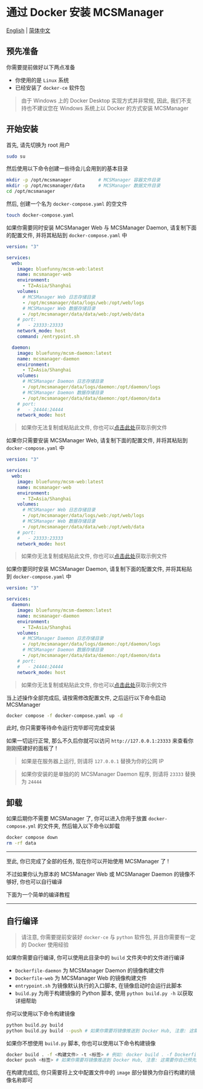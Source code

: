 # 通过 Docker 安装 MCSManager

[English](README.md) | [简体中文](./README_cn.md)

## 预先准备

你需要提前做好以下两点准备

- 你使用的是 `Linux` 系统
- 已经安装了 `docker-ce` 软件包

> 由于 Windows 上的 Docker Desktop 实现方式并非常规, 因此, 我们不支持也不建议您在 Windows 系统上以 Docker 的方式安装 MCSManager

## 开始安装

首先, 请先切换为 root 用户

```bash
sudo su
```

然后使用以下命令创建一些待会儿会用到的基本目录

```bash
mkdir -p /opt/mcsmanager          # MCSManager 容器文件目录
mkdir -p /opt/mcsmanager/data     # MCSManager 数据文件目录
cd /opt/mcsmanager
```

然后, 创建一个名为 `docker-compose.yaml` 的空文件

```bash
touch docker-compose.yaml
```

如果你需要同时安装 MCSManager Web 与 MCSManager Daemon, 请复制下面的配置文件, 并将其粘贴到 `docker-compose.yaml` 中

```yaml
version: "3"

services:
  web:
    image: bluefunny/mcsm-web:latest
    name: mcsmanager-web
    environment:
      - TZ=Asia/Shanghai
    volumes:
      # MCSManager Web 日志存储目录
      - /opt/mcsmanager/data/logs/web:/opt/web/logs
      # MCSManager Web 数据存储目录
      - /opt/mcsmanager/data/data/web:/opt/web/data
    # port:
    #   - 23333:23333 
    network_mode: host
    command: /entrypoint.sh

  daemon:
    image: bluefunny/mcsm-daemon:latest
    name: mcsmanager-daemon
    environment:
      - TZ=Asia/Shanghai
    volumes:
      # MCSManager Daemon 日志存储目录
      - /opt/mcsmanager/data/logs/daemon:/opt/daemon/logs
      # MCSManager Daemon 数据存储目录
      - /opt/mcsmanager/data/data/daemon:/opt/daemon/data
    # port:
    #   - 24444:24444
    network_mode: host
```

> 如果你无法复制或粘贴此文件, 你也可以[点击此处](../examples/cn/full.yaml)获取示例文件

如果你只需要安装 MCSManager Web, 请复制下面的配置文件, 并将其粘贴到 `docker-compose.yaml` 中

```yaml
version: "3"

services:
  web:
    image: bluefunny/mcsm-web:latest
    name: mcsmanager-web
    environment:
      - TZ=Asia/Shanghai
    volumes:
      # MCSManager Web 日志存储目录
      - /opt/mcsmanager/data/logs/web:/opt/web/logs
      # MCSManager Web 数据存储目录
      - /opt/mcsmanager/data/data/web:/opt/web/data
    # port:
    #   - 23333:23333 
    network_mode: host
```

> 如果你无法复制或粘贴此文件, 你也可以[点击此处](../examples/cn/web.yaml)获取示例文件

如果你要同时安装 MCSManager Daemon, 请复制下面的配置文件, 并将其粘贴到 `docker-compose.yaml` 中

```yaml
version: "3"

services:
  daemon:
    image: bluefunny/mcsm-daemon:latest
    name: mcsmanager-daemon
    environment:
      - TZ=Asia/Shanghai
    volumes:
      # MCSManager Daemon 日志存储目录
      - /opt/mcsmanager/data/logs/daemon:/opt/daemon/logs
      # MCSManager Daemon 数据存储目录
      - /opt/mcsmanager/data/data/daemon:/opt/daemon/data
    # port:
    #   - 24444:24444
    network_mode: host
```

> 如果你无法复制或粘贴此文件, 你也可以[点击此处](../examples/cn/daemon.yaml)获取示例文件

当上述操作全部完成后, 请按需修改配置文件, 之后运行以下命令启动 MCSManager

```bash
docker compose -f docker-compose.yaml up -d
```

此时, 你只需要等待命令运行完毕即可完成安装

如果一切运行正常, 那么不久后你就可以访问 `http://127.0.0.1:23333` 来查看你刚刚搭建好的面板了 !

> 如果是在服务器上运行, 则请将 `127.0.0.1` 替换为你的公网 IP

> 如果你安装的是单独的的 MCSManager Daemon 程序, 则请将 `23333` 替换为 `24444`

## 卸载

如果后期你不需要 MCSManager 了, 你可以进入你用于放置 `docker-compose.yml` 的文件夹, 然后输入以下命令以卸载

```bash
docker compose down
rm -rf data
```

---

至此, 你已完成了全部的任务, 现在你可以开始使用 MCSManager 了 !

不过如果你认为原本的 MCSManager Web 或 MCSManager Daemon 的镜像不够好, 你也可以自行编译

下面为一个简单的编译教程

---

## 自行编译

> 请注意, 你需要提前安装好 `docker-ce` 与 `python` 软件包, 并且你需要有一定的 Docker 使用经验

如果你需要自行编译, 你可以使用此目录中的 `build` 文件夹中的文件进行编译

- `Dockerfile-daemon` 为 MCSManager Daemon 的镜像构建文件
- `Dockerfile-web` 为 MCSManager Web 的镜像构建文件
- `entrypoint.sh` 为镜像默认执行的入口脚本, 在镜像启动时会运行此脚本
- `build.py` 为用于构建镜像的 Python 脚本, 使用 `python build.py -h` 以获取详细帮助

你可以使用以下命令构建镜像

```bash
python build.py build
python build.py build --push # 如果你需要将镜像推送到 Docker Hub, 注意: 这需要你自己预先配置好 Docker Registry
```

如果你不想使用 `build.py` 脚本, 你也可以使用以下命令构建镜像

```bash
docker build . -f <构建文件> -t <标签> # 例如: docker build . -f Dockerfile -t bluefunny/mcsm-daemon:9 --build-arg TYPE=daemon --build-arg VERSION=9
docker push <标签> # 如果你需要将镜像推送到 Docker Hub, 注意: 这需要你自己预先配置好 Docker Registry
```

在构建完成后, 你只需要将上文中配置文件中的 `image` 部分替换为你自行构建的镜像名称即可
